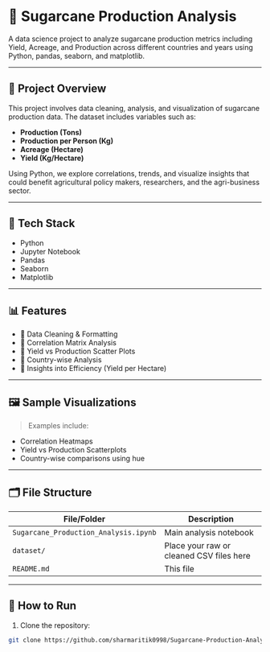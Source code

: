 # 🌱 Sugarcane Production Analysis

A data science project to analyze sugarcane production metrics including Yield, Acreage, and Production across different countries and years using Python, pandas, seaborn, and matplotlib.

---

## 📌 Project Overview

This project involves data cleaning, analysis, and visualization of sugarcane production data. The dataset includes variables such as:

- **Production (Tons)**
- **Production per Person (Kg)**
- **Acreage (Hectare)**
- **Yield (Kg/Hectare)**

Using Python, we explore correlations, trends, and visualize insights that could benefit agricultural policy makers, researchers, and the agri-business sector.

---

## 🧰 Tech Stack

- Python
- Jupyter Notebook
- Pandas
- Seaborn
- Matplotlib

---

## 📊 Features

- 📌 Data Cleaning & Formatting
- 📌 Correlation Matrix Analysis
- 📌 Yield vs Production Scatter Plots
- 📌 Country-wise Analysis
- 📌 Insights into Efficiency (Yield per Hectare)

---

## 🖼️ Sample Visualizations

> Examples include:
- Correlation Heatmaps
- Yield vs Production Scatterplots
- Country-wise comparisons using hue

---

## 🗂️ File Structure

| File/Folder                 | Description |
|----------------------------|-------------|
| `Sugarcane_Production_Analysis.ipynb` | Main analysis notebook |
| `dataset/`                 | Place your raw or cleaned CSV files here |
| `README.md`                | This file |

---

## 🚀 How to Run

1. Clone the repository:
```bash
git clone https://github.com/sharmaritik0998/Sugarcane-Production-Analysis.git
